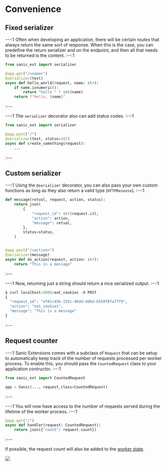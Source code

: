 # Convenience

## Fixed serializer

---:1
Often when developing an application, there will be certain routes that always return the same sort of response. When this is the case, you can predefine the return serializer and on the endpoint, and then all that needs to be returned is the content.
:--:1
```python
from sanic_ext import serializer

@app.get("/<name>")
@serializer(text)
async def hello_world(request, name: str):
    if name.isnumeric():
        return "hello " * int(name)
    return f"Hello, {name}"
```
:---


---:1
The `serializer` decorator also can add status codes.
:--:1
```python
from sanic_ext import serializer

@app.post("/")
@serializer(text, status=202)
async def create_something(request):
    ...
```
:---

## Custom serializer

---:1
Using the `@serializer` decorator, you can also pass your own custom functions as long as they also return a valid type (`HTTPResonse`).
:--:1
```python
def message(retval, request, action, status):
    return json(
        {
            "request_id": str(request.id),
            "action": action,
            "message": retval,
        },
        status=status,
    )


@app.post("/<action>")
@serializer(message)
async def do_action(request, action: str):
    return "This is a message"
```
:---

---:1
Now, returning just a string should return a nice serialized output.
:--:1

```python
$ curl localhost:8000/eat_cookies -X POST
{
  "request_id": "ef81c45b-235c-46dd-9dbd-b550f8fa77f9",
  "action": "eat_cookies",
  "message": "This is a message"
}

```
:---


## Request counter

---:1
Sanic Extensions comes with a subclass of `Request` that can be setup to automatically keep track of the number of requests processed per worker process. To enable this, you should pass the `CountedRequest` class to your application contructor.
:--:1
```python
from sanic_ext import CountedRequest

app = Sanic(..., request_class=CountedRequest)
```
:---

---:1
You will now have access to the number of requests served during the lifetime of the worker process.
:--:1
```python
@app.get("/")
async def handler(request: CountedRequest):
    return json({"count": request.count})
```
:---

If possible, the request count will also be added to the [worker state](../../guide/deployment/manager.md#worker-state).

![](https://user-images.githubusercontent.com/166269/190922460-43bd2cfc-f81a-443b-b84f-07b6ce475cbf.png)
